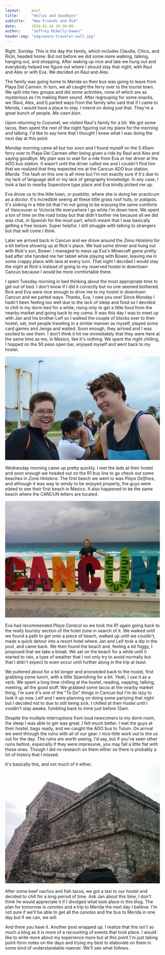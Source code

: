 ```yaml
---
layout:     post
title:      "Hellos and Goodbyes"
subtitle:   "New Friends and Old"
date:       2016-01-14 19:30:00
author:     "Jeffrey McNally-Dawes"
header-img: "img/weary-traveler-wall.jpg"
---
```

Right. Sunday. This is the day the family, which includes Claudia, Chico, and
Ricki, headed home. But not before we did some more walking, talking,
hanging out, and shopping. After waking up nice and late we hung out and
everybody helped me figure out where I should stay that night, with Raul and
Alex or with Eva. We decided on Raul and Alex.

The family was going home to Merida so their bus was going to leave from Playa
Del Carmen. In turn, we all caught the ferry over to the tourist town. We split
into two groups and did some activities, none of which are as mysterious as I'm
making them sound. After regrouping for some snacks, we (Raul, Alex, and I)
parted ways from the family who said that if I came to Merida, I would have a
place to stay. I intend on doing just that. They're a great bunch of people.
*Me caen bien*. 

Upon returning to Cozumel, we visited Raul's family for a bit. We got some
tacos, then spent the rest of the night figuring out my plans for the morning
and talking. I'd like to say here that I thought I knew what I was doing
the next day at this point.

Monday morning came all but too soon and I found myself on the 5:45am ferry
over to Playa Del Carmen after being given a ride by Raul and Alex and saying
goodbye. My plan was to wait for a ride from Eva or her driver at the ADO
bus station. It wasn't until the driver called me and I couldn't find him that
we realized that they expected me at the Cancun ADO bus station. *Mierda.*
The fault on this one is all mine but I'm not exactly sure if it's due to my
lack of language skill or my lack of geography knowledge. In any case, I took
a taxi to nearby Superstore type place and Eva kindly picked me up.

Eva drove us to the little town, or *pueblito*, where she is doing her
practicum as a doctor. It's incredible seeing all these little grass roof huts,
or *palapas*. It's sinking in a little bit that I'm not going to be enjoying
the same comforts of Vancouver or Victoria life everywhere I go while I'm down
here. We spent a ton of time on the road today but that didn't bother me
because all we did was chat, in Spanish for the most part, which meant that I
was basically getting a free lesson. Super helpful. I still struggle with
talking to strangers but that will come I think.

Later we arrived back in Cancun and we drove around the *Zona Hotelera* for a
bit before showing up at Rick's place. We had some dinner and hung out with
Rick's son, Bower. I managed to mess up Eva's Minecraft game pretty bad after
she handed me her tablet while playing with Bower, leaving me in some crappy
place with lava at every turn. That night I decided I would stay the night at
Rick's instead of going to my reserved hostel in downtown Cancun because I
would be more comfortable there.

I spent Tuesday morning in bed thinking about the most appropriate time to get
out of bed. I don't know if I did it correctly but no one seemed bothered. Rick
and Eva were nice enough to drive me to my hostel in downtown Cancun and we
parted ways. Thanks, Eva, I owe you one! Since Monday I hadn't been feeling too
well due to the lack of sleep and food so I decided to chill in my dorm bed for
a while, rising only to get a little food from the nearby market and going back
to my *cama*. It was this day I was to meet up with Jan and his brother Leif so
I walked the couple of blocks over to their hostel, sat, met people traveling
in a similar manner as myself, played some card games and Jenga and waited.
Soon enough, they arrived and I was excited to see them. I don't think it hit
me immediately that they were here at the same time as me, in Mexico, like it's
nothing. We spent the night chilling, I hopped on the 50 peso open bar, enjoyed
myself and went back to my hostel.

![Cancun hostel room](/img/jan-and-leif-genuine.jpg)

Wednesday morning came up pretty quickly. I met the lads at their hostel and
soon enough we headed out on the R1 bus line to go check out some beaches in
*Zona Hotelera*. The first beach we went to was *Playa Delfines*, and although
it was way to windy to be enjoyed properly, the guys were elated to see their
first beach in Mexico. It also happened to be the same beach where the CANCUN
letters are located.

![Cancun Letters](/img/cancun-letters.jpg)

Eva had recommended *Playa Caracol* so we took the R1 again going back to the
really touristy section of the hotel zone in search of it. We walked until we
found a path to get onto a piece of beach, walked up until we couldn't, made
a quick detour into a resort hotel where Jan and Leif took a dip in the pool,
and came back. We then found the beach and, feeling a bit foggy, I proposed
that we take a break. We sat on the beach for a while until it started to rain,
a type of weather that I not only try to avoid normally but that I didn't
expect to even occur until further along in the trip at least.

We puttered about for a bit longer and proceeded back to the hostel, first
grabbing some lunch, with a little Spanishing for a bit. Yeah, I use it as a
verb. We spent a long time chilling at the hostel, reading, napping, talking,
meeting, all the good stuff. We grabbed some tacos at the nearby market thing,
I'm sure it's one of the "To Do" things in Cancun but I'm do lazy to look it up
now. Leif and I were planning on doing some partying that night but I decided
not to due to still being sick. I chilled at their hostel until I couldn't stay
awake, fumbling back to mine just before 12am.

Despite the multiple interruptions from loud newcomers to my dorm room, the
sleep I was able to get was great. I felt much better. I met the guys at their
hostel, bags ready, and we caught the ADO bus to Tulum. On arrival we went
through the ruins with all of our gear. I nice little work out to tire us out
for the day. The ruins are worth seeing, I'd say, but if you've seen other
ruins before, especially if they were impressive, you may fall a little flat
with these ones. Though I did no research on them either so there is probably
a lot of history that I missed.

It's basically this, and not much of it either.
![Tulum Ruins](/img/tulum-ruins.jpg)

After some beef nachos and fish tacos, we got a taxi to our hostel and decided
to chill for a long period of time. Ask Jan about this time, I don't think
he would appreciate it if I divulged what took place in this blog. The plan for
tomorrow is *cenotes* and a trip to Merida the next day I believe. I'm not sure
if we'll be able to get all the *cenotes* and the bus to Merida in one day but
if we can, we will.

And there you have it. Another post wrapped up. I realize that this isn't so
much a blog as it is more of a recounting of events that took place. I would
like to write more about my experience more but at this point I'm just taking
point-form notes on the days and trying my best to elaborate on them in some
kind of understandable manner. We'll see what follows.

